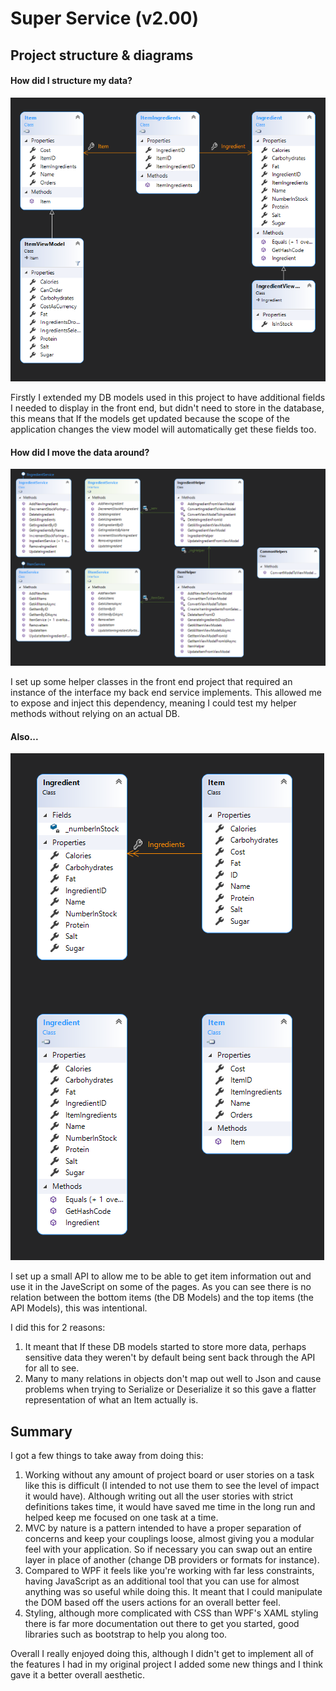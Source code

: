 # Super Service (v2.00)

## Project structure & diagrams

#### How did I structure my data?

![Model structure](https://github.com/Layland-projects/SuperService_MVC/blob/master/ReadMeContent/ModelDiagram.png?raw=true)

Firstly I extended my DB models used in this project to have additional fields I needed to display in the front end, but didn't need to store in the database, this means that If the models get updated because the scope of the application changes the view model will automatically get these fields too.

#### How did I move the data around?

![Front end structure](https://github.com/Layland-projects/SuperService_MVC/blob/master/ReadMeContent/HelperDiagram.png?raw=true)

I set up some helper classes in the front end project that required an instance of the interface my back end service implements. This allowed me to expose and inject this dependency, meaning I could test my helper methods without relying on an actual DB.

#### Also...

![API Diagram](https://github.com/Layland-projects/SuperService_MVC/blob/master/ReadMeContent/APIDiagram.png?raw=true)

I set up a small API to allow me to be able to get item information out and use it in the JaveScript on some of the pages. As you can see there is no relation between the bottom items (the DB Models) and the top items (the API Models), this was intentional.

I did this for 2 reasons:

1. It meant that If these DB models started to store more data, perhaps sensitive data they weren't by default being sent back through the API for all to see.
2. Many to many relations in objects don't map out well to Json and cause problems when trying to Serialize or Deserialize it so this gave a flatter representation of what an Item actually is.

## Summary

I got a few things to take away from doing this:

1. Working without any amount of project board or user stories on a task like this is difficult (I intended to not use them to see the level of impact it would have). Although writing out all the user stories with strict definitions takes time, it would have saved me time in the long run and helped keep me focused on one task at a time.
2. MVC by nature is a pattern intended to have a proper separation of concerns and keep your couplings loose, almost giving you a modular feel with your application. So if necessary you can swap out an entire layer in place of another (change DB providers or formats for instance).
3. Compared to WPF it feels like you're working with far less constraints, having JavaScript as an additional tool that you can use for almost anything was so useful while doing this. It meant that I could manipulate the DOM based off the users actions for an overall better feel.
4. Styling, although more complicated with CSS than WPF's XAML styling there is far more documentation out there to get you started, good libraries such as bootstrap to help you along too.

Overall I really enjoyed doing this, although I didn't get to implement all of the features I had in my original project I added some new things and I think gave it a better overall aesthetic.
